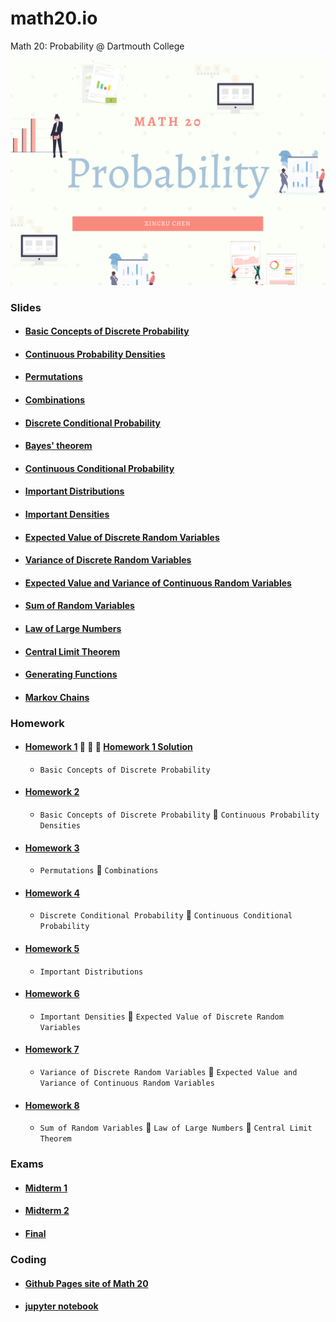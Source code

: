 # math20.io
Math 20: Probability @ Dartmouth College

<p align = "center" >
<img src="./images/Math 20.png" alt="" width="600">
</p>

### Slides

* #### [Basic Concepts of Discrete Probability](https://github.com/fudab/math20.io/tree/master/slides/M20_Lec1.pdf)
* #### [Continuous Probability Densities](https://github.com/fudab/math20.io/tree/master/slides/M20_Lec2.pdf)
* #### [Permutations](https://github.com/fudab/math20.io/tree/master/slides/M20_Lec3.pdf)
* #### [Combinations](https://github.com/fudab/math20.io/tree/master/slides/M20_Lec4.pdf)
* #### [Discrete Conditional Probability](https://github.com/fudab/math20.io/tree/master/slides/M20_Lec5A.pdf)
* #### [Bayes' theorem](https://github.com/fudab/math20.io/tree/master/slides/M20_Lec5B.pdf)
* #### [Continuous Conditional Probability](https://github.com/fudab/math20.io/tree/master/slides/M20_Lec6.pdf)
* #### [Important Distributions](https://github.com/fudab/math20.io/tree/master/slides/M20_Lec7A.pdf)
* #### [Important Densities](https://github.com/fudab/math20.io/tree/master/slides/M20_Lec7B.pdf)
* #### [Expected Value of Discrete Random Variables](https://github.com/fudab/math20.io/tree/master/slides/M20_Lec8.pdf)
* #### [Variance of Discrete Random Variables](https://github.com/fudab/math20.io/tree/master/slides/M20_Lec9.pdf)
* #### [Expected Value and Variance of Continuous Random Variables](https://github.com/fudab/math20.io/tree/master/slides/M20_Lec10.pdf)
* #### [Sum of Random Variables](https://github.com/fudab/math20.io/tree/master/slides/M20_Lec11.pdf)
* #### [Law of Large Numbers](https://github.com/fudab/math20.io/tree/master/slides/M20_Lec12A.pdf)
* #### [Central Limit Theorem](https://github.com/fudab/math20.io/tree/master/slides/M20_Lec12B.pdf)
* #### [Generating Functions](https://github.com/fudab/math20.io/tree/master/slides/M20_Lec13.pdf)
* #### [Markov Chains](https://github.com/fudab/math20.io/tree/master/slides/M20_Lec14.pdf)


### Homework

* #### [Homework 1](https://github.com/fudab/math20.io/tree/master/homework/M20_HW1.pdf) :dango: :dango: :dango: [Homework 1 Solution](https://github.com/fudab/math20.io/tree/master/homework/M20_HW1.pdf) 
  * `Basic Concepts of Discrete Probability`
  
* #### [Homework 2](https://github.com/fudab/math20.io/tree/master/homework/M20_HW2.pdf)
  * `Basic Concepts of Discrete Probability` :icecream: `Continuous Probability Densities`
  
* #### [Homework 3](https://github.com/fudab/math20.io/tree/master/homework/M20_HW3.pdf)
  * `Permutations` :icecream: `Combinations`
  
* #### [Homework 4](https://github.com/fudab/math20.io/tree/master/homework/M20_HW4.pdf)
  * `Discrete Conditional Probability` :icecream: `Continuous Conditional Probability`
  
* #### [Homework 5](https://github.com/fudab/math20.io/tree/master/homework/M20_HW5.pdf)
  * `Important Distributions`

* #### [Homework 6](https://github.com/fudab/math20.io/tree/master/homework/M20_HW6.pdf)
  * `Important Densities` :icecream: `Expected Value of Discrete Random Variables`
  
* #### [Homework 7](https://github.com/fudab/math20.io/tree/master/homework/M20_HW7.pdf)
  * `Variance of Discrete Random Variables` :icecream: `Expected Value and Variance of Continuous Random Variables`
  
* #### [Homework 8](https://github.com/fudab/math20.io/tree/master/homework/M20_HW8.pdf)
  * `Sum of Random Variables` :icecream: `Law of Large Numbers` :icecream: `Central Limit Theorem`
  
### Exams

* #### [Midterm 1](https://github.com/fudab/math20.io/tree/master/exams/Midterm1.pdf)
* #### [Midterm 2](https://github.com/fudab/math20.io/tree/master/exams/Midterm2.pdf)
* #### [Final](https://github.com/fudab/math20.io/tree/master/exams/Final.pdf)

### Coding

* #### [Github Pages site of Math 20](https://fudab.github.io/math20) 

* #### [jupyter notebook](https://github.com/fudab/math20.io/tree/master/scripts)
